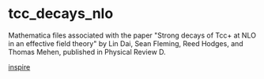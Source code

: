# tcc_decays_nlo
 
Mathematica files associated with the paper "Strong decays of Tcc+ at NLO in an effective field theory" by Lin Dai, Sean Fleming, Reed Hodges, and Thomas Mehen, published in Physical Review D.

[inspire](https://inspirehep.net/literature/2627843)
